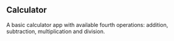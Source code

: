 ## Calculator

A basic calculator app with available fourth operations: addition, subtraction, multiplication and division.
